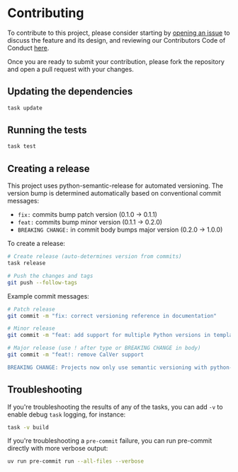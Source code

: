 # Contributing

To contribute to this project, please consider starting by [opening an issue](https://github.com/Zenable-io/ai-native-python/issues/new) to discuss the feature
and its design, and reviewing our Contributors Code of Conduct [here](./.github/CODE_OF_CONDUCT.md).

Once you are ready to submit your contribution, please fork the repository and open a pull request with your changes.

## Updating the dependencies

```bash
task update
```

## Running the tests

```bash
task test
```

## Creating a release

This project uses python-semantic-release for automated versioning. The version bump is determined automatically based on conventional commit messages:

- `fix:` commits bump patch version (0.1.0 -> 0.1.1)
- `feat:` commits bump minor version (0.1.1 -> 0.2.0)
- `BREAKING CHANGE:` in commit body bumps major version (0.2.0 -> 1.0.0)

To create a release:

```bash
# Create release (auto-determines version from commits)
task release

# Push the changes and tags
git push --follow-tags
```

Example commit messages:
```bash
# Patch release
git commit -m "fix: correct versioning reference in documentation"

# Minor release
git commit -m "feat: add support for multiple Python versions in template"

# Major release (use ! after type or BREAKING CHANGE in body)
git commit -m "feat!: remove CalVer support

BREAKING CHANGE: Projects now only use semantic versioning with python-semantic-release"
```

## Troubleshooting

If you're troubleshooting the results of any of the tasks, you can add `-v` to enable debug `task` logging, for instance:

```bash
task -v build
```

If you're troubleshooting a `pre-commit` failure, you can run pre-commit directly with more verbose output:

```bash
uv run pre-commit run --all-files --verbose
```
